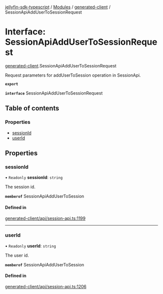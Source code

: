 [jellyfin-sdk-typescript](../README.md) / [Modules](../modules.md) / [generated-client](../modules/generated_client.md) / SessionApiAddUserToSessionRequest

# Interface: SessionApiAddUserToSessionRequest

[generated-client](../modules/generated_client.md).SessionApiAddUserToSessionRequest

Request parameters for addUserToSession operation in SessionApi.

**`export`**

**`interface`** SessionApiAddUserToSessionRequest

## Table of contents

### Properties

- [sessionId](generated_client.SessionApiAddUserToSessionRequest.md#sessionid)
- [userId](generated_client.SessionApiAddUserToSessionRequest.md#userid)

## Properties

### sessionId

• `Readonly` **sessionId**: `string`

The session id.

**`memberof`** SessionApiAddUserToSession

#### Defined in

[generated-client/api/session-api.ts:1199](https://github.com/thornbill/jellyfin-sdk-typescript/blob/350a9a5/src/generated-client/api/session-api.ts#L1199)

___

### userId

• `Readonly` **userId**: `string`

The user id.

**`memberof`** SessionApiAddUserToSession

#### Defined in

[generated-client/api/session-api.ts:1206](https://github.com/thornbill/jellyfin-sdk-typescript/blob/350a9a5/src/generated-client/api/session-api.ts#L1206)
